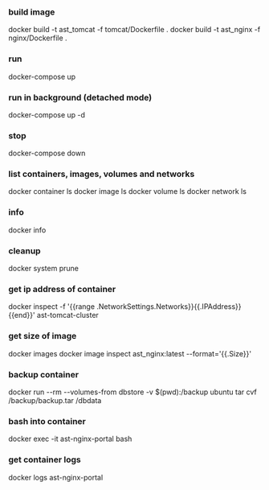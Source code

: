 ### build image
docker build -t ast_tomcat -f tomcat/Dockerfile .
docker build -t ast_nginx -f nginx/Dockerfile .

### run
docker-compose up

### run in background (detached mode)
docker-compose up -d

### stop
docker-compose down

### list containers, images, volumes and networks
docker container ls
docker image ls
docker volume ls
docker network ls

### info
docker info

### cleanup
docker system prune

### get ip address of container
docker inspect -f '{{range .NetworkSettings.Networks}}{{.IPAddress}}{{end}}' ast-tomcat-cluster

### get size of image
docker images
docker image inspect ast_nginx:latest --format='{{.Size}}'

### backup container
docker run --rm --volumes-from dbstore -v $(pwd):/backup ubuntu tar cvf /backup/backup.tar /dbdata

### bash into container
docker exec -it ast-nginx-portal bash

### get container logs
docker logs ast-nginx-portal
